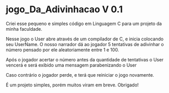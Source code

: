 # jogo_Da_Adivinhacao V 0.1
Criei esse pequeno e simples código em Linguagem C para um projeto da minha faculdade.


Nesse jogo o User abre através de um compilador de C, e inicia colocando seu UserName.
O nosso narrador dá ao jogador 5 tentativas de adivinhar o número pensado por ele aleatoriamente entre 1 e 100.

Após o jogador acertar o número antes da quantidade de tentativas o User vencerá e será exibido uma mensagem parabenizando o User 

Caso contrário o jogador perde, e terá que reiniciar o jogo novamente.

É um projeto simples, porém muitos viram em breve. Obrigado!
